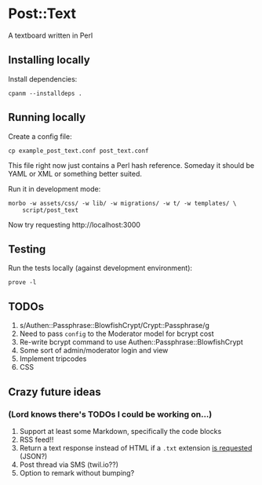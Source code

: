 # Post::Text

A textboard written in Perl

## Installing locally

Install dependencies:

    cpanm --installdeps .

## Running locally

Create a config file:

    cp example_post_text.conf post_text.conf

This file right now just contains a Perl hash reference. Someday it
should be YAML or XML or something better suited.

Run it in development mode:

    morbo -w assets/css/ -w lib/ -w migrations/ -w t/ -w templates/ \
        script/post_text

Now try requesting http://localhost:3000

## Testing

Run the tests locally (against development environment):

    prove -l

## TODOs

1. s/Authen::Passphrase::BlowfishCrypt/Crypt::Passphrase/g
1. Need to pass `config` to the Moderator model for bcrypt cost
1. Re-write bcrypt command to use Authen::Passphrase::BlowfishCrypt
1. Some sort of admin/moderator login and view
1. Implement tripcodes
1. CSS

## Crazy future ideas

### (Lord knows there's TODOs I could be working on...)

1. Support at least some Markdown, specifically the code blocks
1. RSS feed!!
1. Return a text response instead of HTML if a `.txt` extension [is
   requested](https://docs.mojolicious.org/Mojolicious/Plugin/DefaultHelpers#respond_to)
   (JSON?)
1. Post thread via SMS (twil.io??)
1. Option to remark without bumping?
